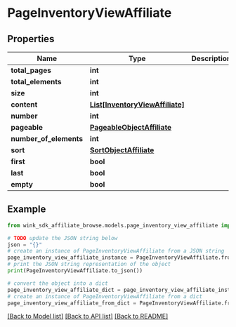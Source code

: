 # PageInventoryViewAffiliate


## Properties

Name | Type | Description | Notes
------------ | ------------- | ------------- | -------------
**total_pages** | **int** |  | [optional] 
**total_elements** | **int** |  | [optional] 
**size** | **int** |  | [optional] 
**content** | [**List[InventoryViewAffiliate]**](InventoryViewAffiliate.md) |  | [optional] 
**number** | **int** |  | [optional] 
**pageable** | [**PageableObjectAffiliate**](PageableObjectAffiliate.md) |  | [optional] 
**number_of_elements** | **int** |  | [optional] 
**sort** | [**SortObjectAffiliate**](SortObjectAffiliate.md) |  | [optional] 
**first** | **bool** |  | [optional] 
**last** | **bool** |  | [optional] 
**empty** | **bool** |  | [optional] 

## Example

```python
from wink_sdk_affiliate_browse.models.page_inventory_view_affiliate import PageInventoryViewAffiliate

# TODO update the JSON string below
json = "{}"
# create an instance of PageInventoryViewAffiliate from a JSON string
page_inventory_view_affiliate_instance = PageInventoryViewAffiliate.from_json(json)
# print the JSON string representation of the object
print(PageInventoryViewAffiliate.to_json())

# convert the object into a dict
page_inventory_view_affiliate_dict = page_inventory_view_affiliate_instance.to_dict()
# create an instance of PageInventoryViewAffiliate from a dict
page_inventory_view_affiliate_from_dict = PageInventoryViewAffiliate.from_dict(page_inventory_view_affiliate_dict)
```
[[Back to Model list]](../README.md#documentation-for-models) [[Back to API list]](../README.md#documentation-for-api-endpoints) [[Back to README]](../README.md)


